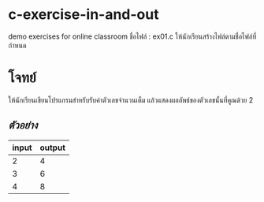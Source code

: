 # c-exercise-in-and-out
demo exercises for online classroom
ชื่อไฟล์ : ex01.c
ให้นักเรียนสร้างไฟล์ตามชื่อไฟล์ที่กำหนด
# โจทย์
ให้นักเรียนเขียนโปรแกรมสำหรับรับค่าตัวเลขจำนวนเต็ม แล้วแสดงผลลัพธ์ของตัวเลขนั้นที่คูณด้วย 2

## *ตัวอย่าง*
input  | output
--- | --- |
2  | 4
3  | 6
4  | 8

